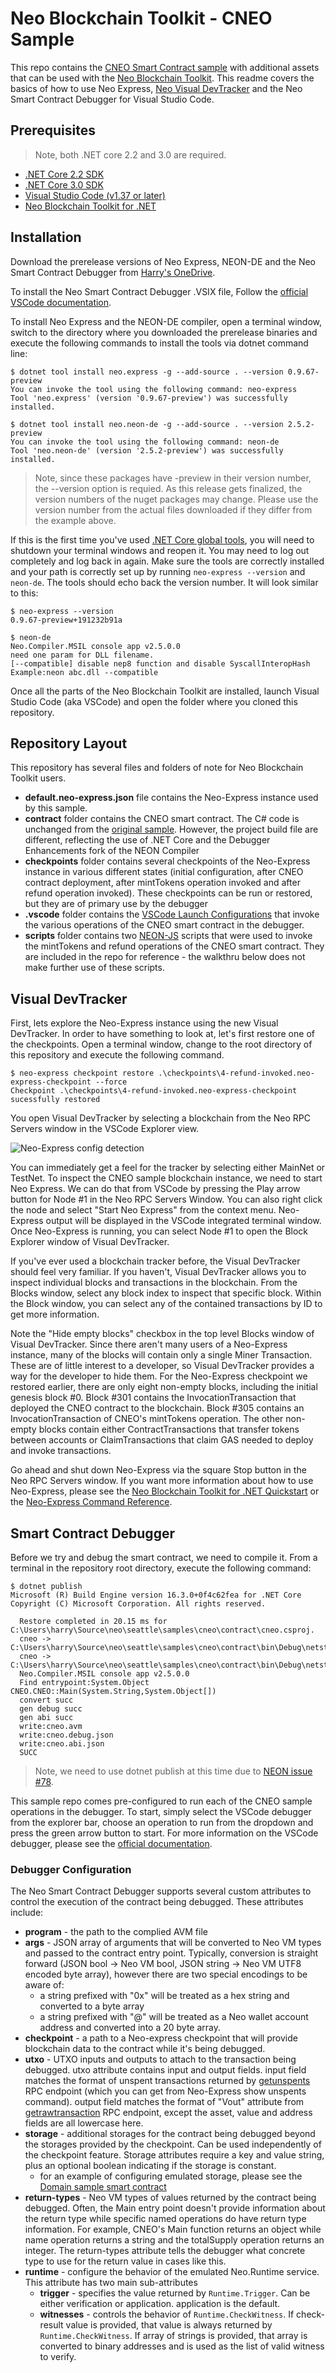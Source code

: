 <!-- markdownlint-enable -->
# Neo Blockchain Toolkit - CNEO Sample

This repo contains the [CNEO Smart Contract sample](https://github.com/neo-ngd/CNEO-Contract)
with additional assets that can be used with the
[Neo Blockchain Toolkit](https://marketplace.visualstudio.com/items?itemName=ngd-seattle.neo-blockchain-toolkit).
This readme covers the basics of how to use Neo Express,
[Neo Visual DevTracker](https://github.com/ngdseattle/neo-visual-devtracker)
and the Neo Smart Contract Debugger for Visual Studio Code.

## Prerequisites

> Note, both .NET core 2.2 and 3.0 are required.

- [.NET Core 2.2 SDK](https://dotnet.microsoft.com/download/dotnet-core/2.2)
- [.NET Core 3.0 SDK](https://dotnet.microsoft.com/download/dotnet-core/3.0)
- [Visual Studio Code (v1.37 or later)](https://code.visualstudio.com/Download)
- [Neo Blockchain Toolkit for .NET](https://marketplace.visualstudio.com/items?itemName=ngd-seattle.neo-blockchain-toolkit)

## Installation

Download the prerelease versions of Neo Express, NEON-DE and the Neo Smart Contract
Debugger from [Harry's OneDrive](https://vcagecom56739-my.sharepoint.com/:f:/g/personal/harrypierson_ngd_neo_org/EjpBghBNJO5IuCxKjMiOTagBCpPA1QOPngvjPx-2y9h90g?e=e9ur9l).

To install the Neo Smart Contract Debugger .VSIX file, Follow the
[official VSCode documentation](https://code.visualstudio.com/docs/editor/extension-gallery#_install-from-a-vsix).

To install Neo Express and the NEON-DE compiler, open a terminal window,
switch to the directory where you downloaded the prerelease binaries and execute
the following commands to install the tools via dotnet command line:

``` shell
$ dotnet tool install neo.express -g --add-source . --version 0.9.67-preview
You can invoke the tool using the following command: neo-express
Tool 'neo.express' (version '0.9.67-preview') was successfully installed.

$ dotnet tool install neo.neon-de -g --add-source . --version 2.5.2-preview
You can invoke the tool using the following command: neon-de
Tool 'neo.neon-de' (version '2.5.2-preview') was successfully installed.
```

> Note, since these packages have -preview in their version number, the
> --version option is requied. As this release gets finalized, the version
> numbers of the nuget packages may change. Please use the version number
> from the actual files downloaded if they differ from the example above.

If this is the first time you've used
[.NET Core global tools](https://docs.microsoft.com/en-us/dotnet/core/tools/global-tools),
you will need to shutdown your terminal windows and reopen it. You may need to
log out completely and log back in again. Make sure the tools are correctly installed
and your path is correctly set up by running `neo-express --version` and `neon-de`.
The tools  should echo back the version number. It will look similar to this:

``` shell
$ neo-express --version
0.9.67-preview+191232b91a

$ neon-de
Neo.Compiler.MSIL console app v2.5.0.0
need one param for DLL filename.
[--compatible] disable nep8 function and disable SyscallInteropHash
Example:neon abc.dll --compatible
```

Once all the parts of the Neo Blockchain Toolkit are installed, launch Visual
Studio Code (aka VSCode) and open the folder where you cloned this repository.

## Repository Layout

This repository has several files and folders of note for Neo Blockchain Toolkit
users.

- **default.neo-express.json** file contains the Neo-Express instance used by this
  sample.
- **contract** folder contains the CNEO smart contract. The C# code is unchanged
  from the [original sample](https://github.com/neo-ngd/CNEO-Contract). However,
  the project build file are different, reflecting the use of .NET Core and the
  Debugger Enhancements fork of the NEON Compiler
- **checkpoints** folder contains several checkpoints of the Neo-Express instance in
  various different states (initial configuration, after CNEO contract deployment,
  after mintTokens operation invoked and after refund operation invoked). These checkpoints
  can be run or restored, but they are of primary use by the debugger
- **.vscode** folder contains the [VSCode Launch Configurations](https://code.visualstudio.com/Docs/editor/debugging#_launch-configurations)
  that invoke the various operations of the CNEO smart contract in the debugger.
- **scripts** folder contains two [NEON-JS](https://github.com/CityOfZion/neon-js) scripts
  that were used to invoke the mintTokens and refund operations of the CNEO smart
  contract. They are included in the repo for reference - the walkthru below does
  not make further use of these scripts.

## Visual DevTracker

First, lets explore the Neo-Express instance using the new Visual DevTracker. In
order to have something to look at, let's first restore one of the checkpoints.
Open a terminal window, change to the root directory of this repository and execute
the following command.

``` shell
$ neo-express checkpoint restore .\checkpoints\4-refund-invoked.neo-express-checkpoint --force
Checkpoint .\checkpoints\4-refund-invoked.neo-express-checkpoint sucessfully restored
```

You open Visual DevTracker by selecting a blockchain from the Neo RPC Servers
window in the VSCode Explorer view.

![Neo-Express config detection](screenshots\visual-devtracker-1.png)

You can immediately get a feel for the tracker by selecting either MainNet or
TestNet. To inspect the CNEO sample blockchain instance, we need to start Neo Express.
We can do that from VSCode by pressing the Play arrow button for Node #1 in the
Neo RPC Servers Window. You can also right click the node and select "Start Neo
Express" from the context menu. Neo-Express output will be displayed in the VSCode
integrated terminal window. Once Neo-Express is running, you can select Node #1
to open the Block Explorer window of Visual DevTracker.

If you've ever used a blockchain tracker before, the Visual DevTracker should
feel very familiar. If you haven't, Visual DevTracker allows you to inspect
individual blocks and transactions in the blockchain. From the Blocks window, select
any block index to inspect that specific block. Within the Block window, you can
select any of the contained transactions by ID to get more information.

Note the "Hide empty blocks" checkbox in the top level Blocks window of Visual
DevTracker. Since there aren't many users of a Neo-Express instance, many of the
blocks will contain only a single Miner Transaction. These are of little interest
to a developer, so Visual DevTracker provides a way for the developer to hide them.
For the Neo-Express checkpoint we restored earlier, there are only eight non-empty
blocks, including the initial genesis block #0. Block #301 contains the InvocationTransaction
that deployed the CNEO contract to the blockchain. Block #305 contains an InvocationTransaction
of CNEO's mintTokens operation. The other non-empty blocks contain either ContractTransactions
that transfer tokens between accounts or ClaimTransactions that claim GAS needed
to deploy and invoke transactions.

Go ahead and shut down Neo-Express via the square Stop button in the Neo RPC Servers
window. If you want more information about how to use Neo-Express, please see the
[Neo Blockchain Toolkit for .NET Quickstart](https://github.com/ngdseattle/neo-blockchain-toolkit/blob/master/quickstart.md)
or the [Neo-Express Command Reference](https://github.com/neo-project/neo-debugger/blob/master/command-reference.md).

## Smart Contract Debugger

Before we try and debug the smart contract, we need to compile it. From a terminal
in the repository root directory, execute the following command:

``` shell
$ dotnet publish
Microsoft (R) Build Engine version 16.3.0+0f4c62fea for .NET Core
Copyright (C) Microsoft Corporation. All rights reserved.

  Restore completed in 20.15 ms for C:\Users\harry\Source\neo\seattle\samples\cneo\contract\cneo.csproj.
  cneo -> C:\Users\harry\Source\neo\seattle\samples\cneo\contract\bin\Debug\netstandard2.0\cneo.dll
  cneo -> C:\Users\harry\Source\neo\seattle\samples\cneo\contract\bin\Debug\netstandard2.0\publish\
  Neo.Compiler.MSIL console app v2.5.0.0
  Find entrypoint:System.Object CNEO.CNEO::Main(System.String,System.Object[])
  convert succ
  gen debug succ
  gen abi succ
  write:cneo.avm
  write:cneo.debug.json
  write:cneo.abi.json
  SUCC
```

> Note, we need to use dotnet publish at this time due to 
  [NEON issue #78](https://github.com/neo-project/neo-devpack-dotnet/issues/78).

This sample repo comes pre-configured to run each of the CNEO sample operations
in the debugger. To start, simply select the VSCode debugger from the explorer bar,
choose an operation to run from the dropdown and press the green arrow button to
start. For more information on the VSCode debugger, please see the
[official documentation](https://code.visualstudio.com/docs/editor/debugging).

### Debugger Configuration

The Neo Smart Contract Debugger supports several custom attributes to control
the execution of the contract being debugged. These attributes include:

- **program** - the path to the complied AVM file
- **args** - JSON array of arguments that will be converted to Neo VM types
  and passed to the contract entry point. Typically, conversion is straight
  forward (JSON bool -> Neo VM bool, JSON string -> Neo VM UTF8 encoded byte
  array), however there are two special encodings to be aware of:
  - a string prefixed with "0x" will be treated as a hex string and converted
    to a byte array
  - a string prefixed with "@" will be treated as a Neo wallet account address
    and converted into a 20 byte array.
- **checkpoint** - a path to a Neo-express checkpoint that will provide blockchain
  data to the contract while it's being debugged.
- **utxo** - UTXO inputs and outputs to attach to the transaction being debugged.
  utxo attribute contains input and output fields. input field matches the format
  of unspent transactions returned by
  [getunspents](https://docs.neo.org/docs/en-us/reference/rpc/latest-version/api/getunspents.html)
  RPC endpoint (which you can get from Neo-Express show unspents command).
  output field matches the format of "Vout" attribute from
  [getrawtransaction](https://docs.neo.org/docs/en-us/reference/rpc/latest-version/api/getrawtransaction.html)
  RPC endpoint, except the asset, value and address fields are all lowercase here.
- **storage** - additional storages for the contract being debugged beyond
  the storages provided by the checkpoint. Can be used independently of the checkpoint
  feature. Storage attributes require a key and value string, plus an optional boolean
  indicating if the storage is constant.
  - for an example of configuring emulated storage, please see the
    [Domain sample smart contract](https://github.com/ngdseattle/domain-sample)
- **return-types** - Neo VM types of values returned by the contract being debugged.
  Often, the Main entry point doesn't provide information about the return type while
  specific named operations do have return type information. For example, CNEO's
  Main function returns an object while name operation returns a string and the
  totalSupply operation returns an integer. The return-types attribute tells the
  debugger what concrete type to use for the return value in cases like this.
- **runtime** - configure the behavior of the emulated Neo.Runtime service. This
  attribute has two main sub-attributes
  - **trigger** - specifies the value returned by `Runtime.Trigger`. Can be either
    verification or application. application is the default.
  - **witnesses** - controls the behavior of `Runtime.CheckWitness`. If check-result
    value is provided, that value is always returned by `Runtime.CheckWitness`. If
    array of strings is provided, that array is converted to binary addresses and
    is used as the list of valid witness to verify.
